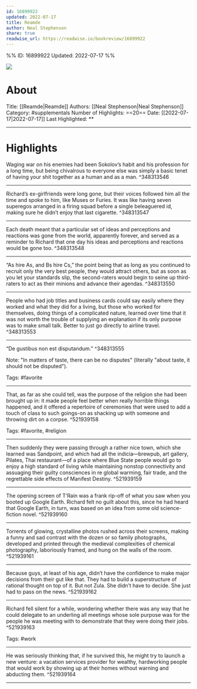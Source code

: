 ```yaml
---
id: 16899922
updated: 2022-07-17
title: Reamde
author: Neal Stephenson
share: true
readwise_url: https://readwise.io/bookreview/16899922
---
```


%%
ID: 16899922
Updated: 2022-07-17
%%

![]( https://images-na.ssl-images-amazon.com/images/I/418K74hedLL._SL500_.jpg)

# About
Title: [[Reamde|Reamde]]
Authors: [[Neal Stephenson|Neal Stephenson]]
Category: #supplementals
Number of Highlights: ==20==
Date: [[2022-07-17|2022-07-17]]
Last Highlighted: **

---

# Highlights

Waging war on his enemies had been Sokolov’s habit and his profession for a long time, but being chivalrous to everyone else was simply a basic tenet of having your shit together as a human and as a man. ^348313546

---
Richard’s ex-girlfriends were long gone, but their voices followed him all the time and spoke to him, like Muses or Furies. It was like having seven superegos arranged in a firing squad before a single beleaguered id, making sure he didn’t enjoy that last cigarette. ^348313547

---
Each death meant that a particular set of ideas and perceptions and reactions was gone from the world, apparently forever, and served as a reminder to Richard that one day his ideas and perceptions and reactions would be gone too. ^348313548

---
“As hire As, and Bs hire Cs,” the point being that as long as you continued to recruit only the very best people, they would attract others, but as soon as you let your standards slip, the second-raters would begin to seine up third-raters to act as their minions and advance their agendas. ^348313550

---
People who had job titles and business cards could say easily where they worked and what they did for a living, but those who worked for themselves, doing things of a complicated nature, learned over time that it was not worth the trouble of supplying an explanation if its only purpose was to make small talk. Better to just go directly to airline travel. ^348313553

---
“De gustibus non est disputandum.” ^348313555

Note: "In matters of taste, there can be no disputes" (literally "about taste, it should not be disputed").

Tags: #favorite

---
That, as far as she could tell, was the purpose of the religion she had been brought up in: it made people feel better when really horrible things happened, and it offered a repertoire of ceremonies that were used to add a touch of class to such goings-on as shacking up with someone and throwing dirt on a corpse. ^521939158

Tags: #favorite, #religion

---
Then suddenly they were passing through a rather nice town, which she learned was Sandpoint, and which had all the indicia—brewpub, art gallery, Pilates, Thai restaurant—of a place where Blue State people would go to enjoy a high standard of living while maintaining nonstop connectivity and assuaging their guilty consciences in re global warming, fair trade, and the regrettable side effects of Manifest Destiny. ^521939159

---
The opening screen of T’Rain was a frank rip-off of what you saw when you booted up Google Earth. Richard felt no guilt about this, since he had heard that Google Earth, in turn, was based on an idea from some old science-fiction novel. ^521939160

---
Torrents of glowing, crystalline photos rushed across their screens, making a funny and sad contrast with the dozen or so family photographs, developed and printed through the medieval complexities of chemical photography, laboriously framed, and hung on the walls of the room. ^521939161

---
Because guys, at least of his age, didn’t have the confidence to make major decisions from their gut like that. They had to build a superstructure of rational thought on top of it. But not Zula. She didn’t have to decide. She just had to pass on the news. ^521939162

---
Richard fell silent for a while, wondering whether there was any way that he could delegate to an underling all meetings whose sole purpose was for the people he was meeting with to demonstrate that they were doing their jobs. ^521939163

Tags: #work

---
He was seriously thinking that, if he survived this, he might try to launch a new venture: a vacation services provider for wealthy, hardworking people that would work by showing up at their homes without warning and abducting them. ^521939164

---